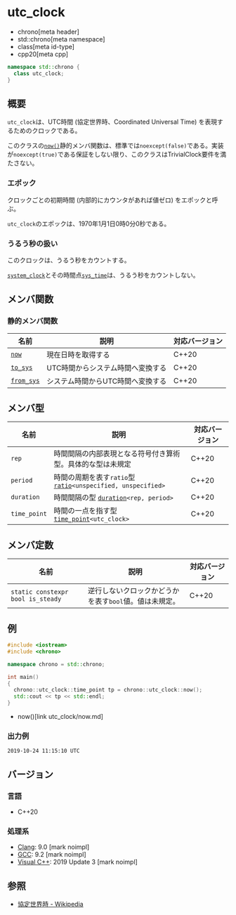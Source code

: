 # utc_clock
* chrono[meta header]
* std::chrono[meta namespace]
* class[meta id-type]
* cpp20[meta cpp]

```cpp
namespace std::chrono {
  class utc_clock;
}
```

## 概要
`utc_clock`は、UTC時間 (協定世界時、Coordinated Universal Time) を表現するためのクロックである。

このクラスの[`now()`](utc_clock/now.md)静的メンバ関数は、標準では`noexcept(false)`である。実装が`noexcept(true)`である保証をしない限り、このクラスはTrivialClock要件を満たさない。


### エポック
クロックごとの初期時間 (内部的にカウンタがあれば値ゼロ) をエポックと呼ぶ。

`utc_clock`のエポックは、1970年1月1日0時0分0秒である。


### うるう秒の扱い
このクロックは、うるう秒をカウントする。

[`system_clock`](system_clock.md)とその時間点[`sys_time`](sys_time.md)は、うるう秒をカウントしない。


## メンバ関数
### 静的メンバ関数

| 名前 | 説明 | 対応バージョン |
|------|------|----------------|
| [`now`](utc_clock/now.md)           | 現在日時を取得する                | C++20 |
| [`to_sys`](utc_clock/to_sys.md)     | UTC時間からシステム時間へ変換する | C++20 |
| [`from_sys`](utc_clock/from_sys.md) | システム時間からUTC時間へ変換する | C++20 |


## メンバ型

| 名前 | 説明 | 対応バージョン |
|--------------|--------------------------------|-------|
| `rep`        | 時間間隔の内部表現となる符号付き算術型。具体的な型は未規定 | C++20 |
| `period`     | 時間の周期を表す`ratio`型 [`ratio`](/reference/ratio/ratio.md)`<unspecified, unspecified>` | C++20 |
| `duration`   | 時間間隔の型 [`duration`](duration.md)`<rep, period>`         | C++20 |
| `time_point` | 時間の一点を指す型 [`time_point`](time_point.md)`<utc_clock>` | C++20 |


## メンバ定数

| 名前 | 説明 | 対応バージョン |
|-------------|--------------------------------------------------------|-------|
| `static constexpr bool is_steady` | 逆行しないクロックかどうかを表す`bool`値。値は未規定。 | C++20 |


## 例
```cpp example
#include <iostream>
#include <chrono>

namespace chrono = std::chrono;

int main()
{
  chrono::utc_clock::time_point tp = chrono::utc_clock::now();
  std::cout << tp << std::endl;
}
```
* now()[link utc_clock/now.md]

### 出力例
```
2019-10-24 11:15:10 UTC
```

## バージョン
### 言語
- C++20

### 処理系
- [Clang](/implementation.md#clang): 9.0 [mark noimpl]
- [GCC](/implementation.md#gcc): 9.2 [mark noimpl]
- [Visual C++](/implementation.md#visual_cpp): 2019 Update 3 [mark noimpl]


## 参照
- [協定世界時 - Wikipedia](https://ja.wikipedia.org/wiki/協定世界時)

